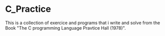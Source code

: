 # C_Practice

This is a collection of exercice and programs that i write and solve from the 
Book "The C programming Language Pravtice Hall (1978)".
